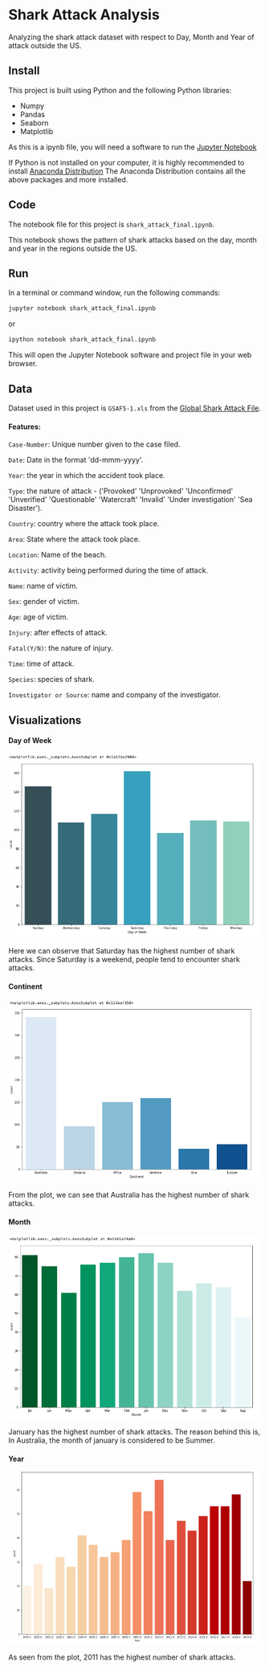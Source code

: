 # Shark Attack Analysis
Analyzing the shark attack dataset with respect to Day, Month and Year of attack outside the US.

## Install
This project is built using Python and the following Python libraries:
- Numpy
- Pandas
- Seaborn
- Matplotlib

As this is a ipynb file, you will need a software to run the [Jupyter Notebook](https://github.com/sriganeshlokesh/human_activity_recognition_lstm_keras/blob/master/HAR_LSTM.ipynb)

If Python is not installed on your computer, it is highly recommended to install [Anaconda Distribution](https://www.anaconda.com/distribution/)
The Anaconda Distribution contains all the above packages and more installed.

## Code

The notebook file for this project is `shark_attack_final.ipynb`. 

This notebook shows the pattern of shark attacks based on the day, month and year in the regions outside the US.

## Run

In a terminal or command window, run the following commands:
```python
jupyter notebook shark_attack_final.ipynb
```
or

```python
ipython notebook shark_attack_final.ipynb
```
This will open the Jupyter Notebook software and project file in your web browser.

## Data

Dataset used in this project is `GSAF5-1.xls` from the [Global Shark Attack File](https://www.sharkattackfile.net/).


#### Features:

`Case-Number`: Unique number given to the case filed.

`Date`: Date in the format 'dd-mmm-yyyy'.

`Year`: the year in which the accident took place.

`Type`: the nature of attack - ('Provoked' 'Unprovoked' 'Unconfirmed' 'Unverified' 'Questionable'
 'Watercraft' 'Invalid' 'Under investigation' 'Sea Disaster').

`Country`: country where the attack took place.

`Area`: State where the attack took place.

`Location`: Name of the beach.

`Activity`: activity being performed during the time of attack.

`Name`: name of victim.

`Sex`: gender of victim.

`Age`: age of victim.

`Injury`: after effects of attack.

`Fatal(Y/N)`: the nature of injury.

`Time`: time of attack.

`Species`: species of shark.

`Investigator or Source`: name and company of the investigator.

## Visualizations

#### Day of Week

![Day of week](https://github.com/sriganeshlokesh/shark_attack_analysis/blob/master/images/day_img.png)

Here we can observe that Saturday has the highest number of shark attacks. Since Saturday is a weekend, people tend to encounter shark attacks.

#### Continent

![Continent](https://github.com/sriganeshlokesh/shark_attack_analysis/blob/master/images/continent_img.png)

From the plot, we can see that Australia has the highest number of shark attacks.

#### Month 

![Month](https://github.com/sriganeshlokesh/shark_attack_analysis/blob/master/images/month_img.png)

January has the highest number of shark attacks. The reason behind this is, In Australia, the month of january is considered to be Summer.

#### Year

![Year](https://github.com/sriganeshlokesh/shark_attack_analysis/blob/master/images/year_img.png)

As seen from the plot, 2011 has the highest number of shark attacks.

